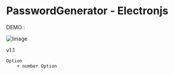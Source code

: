 # PasswordGenerator - Electronjs

DEMO :

![Image](https://i.goopics.net/7k5VN.gif)

v1.1
```
Option
    + number Option
```